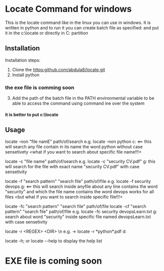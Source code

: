 # Locate Command for windows
This is the locate command like in the linux you can use in windows.
It is written in python and to run it you can create batch file as specified:
and put it in the c:\locate or directly in C: partition

## Installation
Installation steps:
1. Clone the [https:github.com/abdula8/locate.git](https://github.com/abdula8/locate.git)
2. Install python
### the exe file is comming soon
3. Add the path of the batch file in the PATH environmental variable to be able to access the command using command ine over the system
#### it is better to put c:\locate

## Usage
locate -non "file namE" path/of/search
e.g. locate -non python c: <== this will search any file contain in its name the word python without case sensetivety <what if you want to search about specific file name!!!>

locate -c "file name" path/of/search
e.g. locate -c "security CV.pdf" g:
this will search for the file with exact name "security CV.pdf" with case sensetivity 

locate -f "search pattern" "search file" path/of/file
e.g. locate -f security devops g: <== this will search inside anyfile about any line contains the word "security" and which the file name contains the word devops works for all files <but what if you want to search inside specific file!!!>

locate -fc "search pattern" "search file" path/of/file
locate -cf "search pattern" "search file" path/of/file
e.g. locate -fc security devopsLearn.txt g:
search about word "security" inside specific file named devopsLearn.txt with case sensetivity 

locate -r \<REGEX\> \<DIR\> \n
e.g. -> locate -r \*python\*.pdf d:

locate -h; or locate --help
to display the help list 

# EXE file is coming soon
